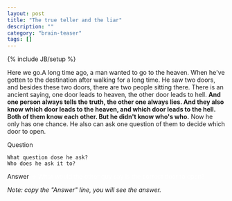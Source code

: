 ```yaml
---
layout: post
title: "The true teller and the liar"
description: ""
category: "brain-teaser"
tags: []
---
```

{% include JB/setup %}

Here we go.A long time ago, a man wanted to go to the heaven. When he've gotten to the destination after walking for a long time. He saw two doors, and besides these two doors, there are two people sitting there. There is an ancient saying, one door leads to heaven, the other door leads to hell. **And one person always tells the truth, the other one always lies. And they also know which door leads to the heaven, and which door leads to the hell. Both of them know each other. But he didn't know who's who.** Now he only has one chance. He also can ask one question of them to decide which door to open.

Question

	What question dose he ask?
	Who does he ask it to?

Answer <font color="white">-> What would the other guy say is the correct door to open? </font>

*Note: copy the "Answer" line, you will see the answer.*
